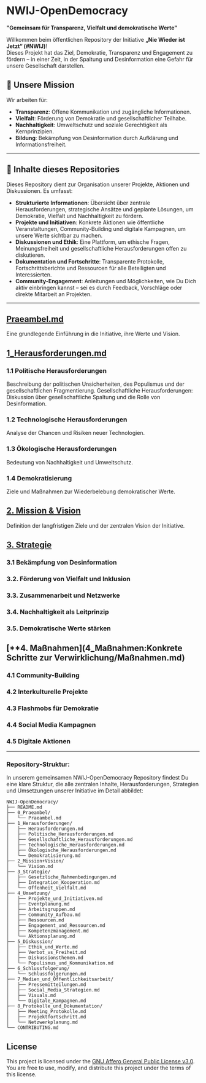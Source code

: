 # NWIJ-OpenDemocracy
**"Gemeinsam für Transparenz, Vielfalt und demokratische Werte"**

Willkommen beim öffentlichen Repository der Initiative **„Nie Wieder ist Jetzt“ (#NWIJ)**!  
Dieses Projekt hat das Ziel, Demokratie, Transparenz und Engagement zu fördern – in einer Zeit, in der Spaltung und Desinformation eine Gefahr für unsere Gesellschaft darstellen.

## 🌟 **Unsere Mission**
Wir arbeiten für:
- **Transparenz**: Offene Kommunikation und zugängliche Informationen.
- **Vielfalt**: Förderung von Demokratie und gesellschaftlicher Teilhabe.
- **Nachhaltigkeit**: Umweltschutz und soziale Gerechtigkeit als Kernprinzipien.
- **Bildung**: Bekämpfung von Desinformation durch Aufklärung und Informationsfreiheit.

---

## 📂 **Inhalte dieses Repositories**
Dieses Repository dient zur Organisation unserer Projekte, Aktionen und Diskussionen. Es umfasst:
- **Strukturierte Informationen**: Übersicht über zentrale Herausforderungen, strategische Ansätze und geplante Lösungen, um Demokratie, Vielfalt und Nachhaltigkeit zu fördern.
- **Projekte und Initiativen**: Konkrete Aktionen wie öffentliche Veranstaltungen, Community-Building und digitale Kampagnen, um unsere Werte sichtbar zu machen.
- **Diskussionen und Ethik**: Eine Plattform, um ethische Fragen, Meinungsfreiheit und gesellschaftliche Herausforderungen offen zu diskutieren.
- **Dokumentation und Fortschritte**: Transparente Protokolle, Fortschrittsberichte und Ressourcen für alle Beteiligten und Interessierten.
- **Community-Engagement**: Anleitungen und Möglichkeiten, wie Du Dich aktiv einbringen kannst – sei es durch Feedback, Vorschläge oder direkte Mitarbeit an Projekten.

---

## [Praeambel.md](0_Praeambel/Praeambel.md)
Eine grundlegende Einführung in die Initiative, ihre Werte und Vision.

## [**1_Herausforderungen.md**](1_Herausforderungen/Herausforderungen.md)
### 1.1 Politische Herausforderungen 
Beschreibung der politischen Unsicherheiten, des Populismus und der gesellschaftlichen Fragmentierung.
Gesellschaftliche Herausforderungen: Diskussion über gesellschaftliche Spaltung und die Rolle von Desinformation.

### 1.2 Technologische Herausforderungen 
Analyse der Chancen und Risiken neuer Technologien.

### 1.3 Ökologische Herausforderungen 
Bedeutung von Nachhaltigkeit und Umweltschutz.

### 1.4 Demokratisierung 
Ziele und Maßnahmen zur Wiederbelebung demokratischer Werte.

## [**2. Mission & Vision**](2_Mission+Vision/Mission+Vision.md) 
Definition der langfristigen Ziele und der zentralen Vision der Initiative.

## [**3. Strategie**](3_Strategie/Strategie.md)
### 3.1 Bekämpfung von Desinformation
### 3.2. Förderung von Vielfalt und Inklusion
### 3.3. Zusammenarbeit und Netzwerke
### 3.4. Nachhaltigkeit als Leitprinzip
### 3.5. Demokratische Werte stärken

## [**4. Maßnahmen](4_Maßnahmen:Konkrete Schritte zur Verwirklichung/Maßnahmen.md)
### 4.1 Community-Building
### 4.2 Interkulturelle Projekte
### 4.3 Flashmobs für Demokratie
### 4.4 Social Media Kampagnen
### 4.5 Digitale Aktionen

---

### **Repository-Struktur:**
In unserem gemeinsamen NWIJ-OpenDemocracy Repository findest Du eine klare Struktur, die alle zentralen Inhalte, Herausforderungen, Strategien und Umsetzungen unserer Initiative im Detail abbildet:

```text
NWIJ-OpenDemocracy/
├── README.md
├── 0_Praeambel/
│   └── Praeambel.md
├── 1_Herausforderungen/
│   ├── Herausforderungen.md
│   ├── Politische_Herausforderungen.md
│   ├── Gesellschaftliche_Herausforderungen.md
│   ├── Technologische_Herausforderungen.md
│   ├── Ökologische_Herausforderungen.md
│   └── Demokratisierung.md
├── 2_Mission+Vision/
│   └── Vision.md
├── 3_Strategie/
│   ├── Gesetzliche_Rahmenbedingungen.md
│   ├── Integration_Kooperation.md
│   └── Offenheit_Vielfalt.md
├── 4_Umsetzung/
│   ├── Projekte_und_Initiativen.md
│   ├── Eventplanung.md
│   ├── Arbeitsgruppen.md
│   ├── Community_Aufbau.md
│   ├── Ressourcen.md
│   ├── Engagement_und_Ressourcen.md
│   ├── Kompetenzmanagement.md
│   └── Aktionsplanung.md
├── 5_Diskussion/
│   ├── Ethik_und_Werte.md
│   ├── Verbot_vs_Freiheit.md
│   ├── Diskussionsthemen.md
│   └── Populismus_und_Kommunikation.md
├── 6_Schlussfolgerung/
│   └── Schlussfolgerungen.md
├── 7_Medien_und_Öffentlichkeitsarbeit/
│   ├── Pressemitteilungen.md
│   ├── Social_Media_Strategien.md
│   ├── Visuals.md
│   └── Digitale_Kampagnen.md
├── 8_Protokolle_und_Dokumentation/
│   ├── Meeting_Protokolle.md
│   ├── Projektfortschritt.md
│   └── Netzwerkplanung.md
└── CONTRIBUTING.md

```



## License

This project is licensed under the [GNU Affero General Public License v3.0](https://www.gnu.org/licenses/agpl-3.0.html).  
You are free to use, modify, and distribute this project under the terms of this license.
